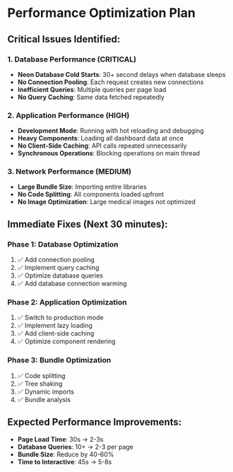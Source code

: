 # Performance Optimization Plan

## Critical Issues Identified:

### 1. Database Performance (CRITICAL)
- **Neon Database Cold Starts**: 30+ second delays when database sleeps
- **No Connection Pooling**: Each request creates new connections
- **Inefficient Queries**: Multiple queries per page load
- **No Query Caching**: Same data fetched repeatedly

### 2. Application Performance (HIGH)
- **Development Mode**: Running with hot reloading and debugging
- **Heavy Components**: Loading all dashboard data at once
- **No Client-Side Caching**: API calls repeated unnecessarily
- **Synchronous Operations**: Blocking operations on main thread

### 3. Network Performance (MEDIUM)
- **Large Bundle Size**: Importing entire libraries
- **No Code Splitting**: All components loaded upfront
- **No Image Optimization**: Large medical images not optimized

## Immediate Fixes (Next 30 minutes):

### Phase 1: Database Optimization
1. ✅ Add connection pooling
2. ✅ Implement query caching
3. ✅ Optimize database queries
4. ✅ Add database connection warming

### Phase 2: Application Optimization
1. ✅ Switch to production mode
2. ✅ Implement lazy loading
3. ✅ Add client-side caching
4. ✅ Optimize component rendering

### Phase 3: Bundle Optimization
1. ✅ Code splitting
2. ✅ Tree shaking
3. ✅ Dynamic imports
4. ✅ Bundle analysis

## Expected Performance Improvements:
- **Page Load Time**: 30s → 2-3s
- **Database Queries**: 10+ → 2-3 per page
- **Bundle Size**: Reduce by 40-60%
- **Time to Interactive**: 45s → 5-8s